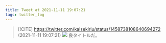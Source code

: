 ```yaml
---
title: Tweet at 2021-11-11 19:07:21
tags: twitter_log
---
```


> [!CITE] https://twitter.com/kaisekiriu/status/1458738108640694272 (2021-11-11 19:07:21)
> ![](https://twitter.com/kaisekiriu/status/1458738108640694272)
> 良タイトルだ。
